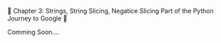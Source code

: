 📗 Chapter 3: Strings, String Slicing, Negatice Slicing
Part of the Python Journey to Google 🚀

Comming Soon....
